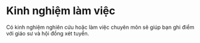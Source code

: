 # Kinh nghiệm làm việc

Có kinh nghiệm nghiên cứu hoặc làm việc chuyên môn sẽ giúp bạn ghi điểm với giáo sư và hội đồng xét tuyển.
